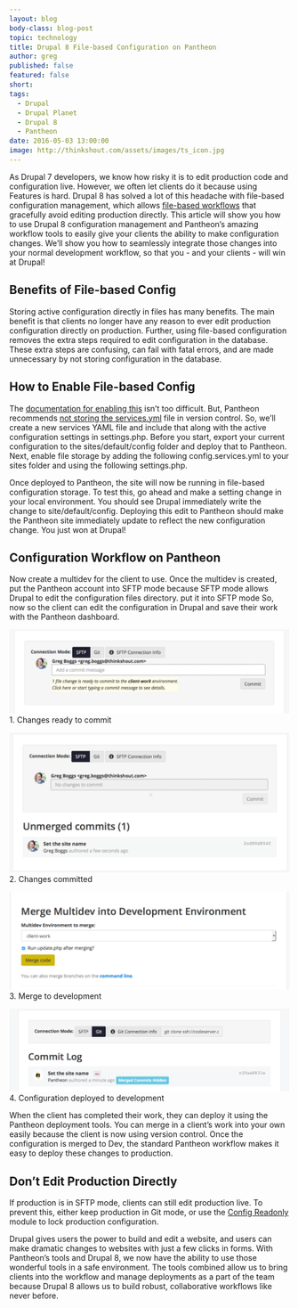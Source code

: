 ```yaml
---
layout: blog
body-class: blog-post
topic: technology
title: Drupal 8 File-based Configuration on Pantheon
author: greg
published: false
featured: false
short: 
tags:
  - Drupal
  - Drupal Planet
  - Drupal 8
  - Pantheon
date: 2016-05-03 13:00:00
image: http://thinkshout.com/assets/images/ts_icon.jpg
---
```


As Drupal 7 developers, we know how risky it is to edit production code and configuration live. However, we often let clients do it because using Features is hard. Drupal 8 has solved a lot of this headache with file-based configuration management, which allows [file-based workflows](http://www.gregboggs.com/drupal-configuration-best-practices/) that gracefully avoid editing production directly. This article will show you how to use Drupal 8 configuration management and Pantheon’s amazing workflow tools to easily give your clients the ability to make configuration changes. We’ll show you how to seamlessly integrate those changes into your normal development workflow, so that you - and your clients - will win at Drupal!

## Benefits of File-based Config


Storing active configuration directly in files has many benefits. The main benefit is that clients no longer have any reason to ever edit production configuration directly on production. Further, using file-based configuration removes the extra steps required to edit configuration in the database. These extra steps are confusing, can fail with fatal errors, and are made unnecessary by not storing configuration in the database.

## How to Enable File-based Config

The [documentation for enabling this](https://www.drupal.org/node/2416555) isn’t too difficult. But, Pantheon recommends [not storing the services.yml](https://pantheon.io/docs/services-yml/) file in version control. So, we’ll create a new services YAML file and include that along with the active configuration settings in settings.php. Before you start, export your current configuration to the sites/default/config folder and deploy that to Pantheon. Next, enable file storage by adding the following config.services.yml to your sites folder and using the following settings.php.

<script src="https://gist.github.com/Greg-Boggs/cfa837b4efddf268916ba30ac07d9a8d.js"></script>

Once deployed to Pantheon, the site will now be running in file-based configuration storage. To test this, go ahead and make a setting change in your local environment. You should see Drupal immediately write the change to site/default/config. Deploying this edit to Pantheon should make the Pantheon site immediately update to reflect the new configuration change. You just won at Drupal!

## Configuration Workflow on Pantheon

Now create a multidev for the client to use. Once the multidev is created, put the Pantheon account into SFTP mode because SFTP mode allows Drupal to edit the configuration files directory. put it into SFTP mode So, now so the client can edit the configuration in Drupal and save their work with the Pantheon dashboard.

![file-config1](/assets/images/blog/file-config1.png)<span class="caption"><i class="fa fa-caret-up"></i>1. Changes ready to commit</span>

![file-config2](/assets/images/blog/file-config2.png)<span class="caption"><i class="fa fa-caret-up"></i>2. Changes committed</span>

![file-config3](/assets/images/blog/file-config3.png)<span class="caption"><i class="fa fa-caret-up"></i>3. Merge to development</span>

![file-config4](/assets/images/blog/file-config4.png)<span class="caption"><i class="fa fa-caret-up"></i>4. Configuration deployed to development</span>

When the client has completed their work, they can deploy it using the Pantheon deployment tools. You can merge in a client’s work into your own easily because the client is now using version control. Once the configuration is merged to Dev, the standard Pantheon workflow makes it easy to deploy these changes to production.

## Don’t Edit Production Directly
If production is in SFTP mode, clients can still edit production live. To prevent this, either keep production in Git mode, or use the [Config Readonly](https://www.drupal.org/project/config_readonly) module to lock production configuration. 

Drupal gives users the power to build and edit a website, and users can make dramatic changes to websites with just a few clicks in forms. With Pantheon’s tools and Drupal 8, we now have the ability to use those wonderful tools in a safe environment. The tools combined allow us to  bring clients into the workflow and manage deployments as a part of the team because Drupal 8 allows us to build robust, collaborative workflows like never before. 

